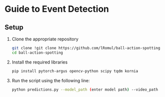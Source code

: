 # Guide to Event Detection 

## Setup
1) Clone the appropriate repository
   ```sh
   git clone !git clone https://github.com/lRomul/ball-action-spotting
   cd ball-action-spotting
2) Install the required libraries
   ```sh
   pip install pytorch-argus opencv-python scipy tqdm kornia
3) Run the script using the following line:
   ```sh
   python predictions.py --model_path (enter model path) --video_path (enter video path) --output_path (enter path for .jsons file - output predictions) --half 1
